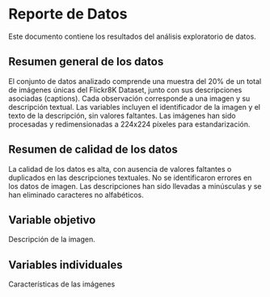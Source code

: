 # Reporte de Datos

Este documento contiene los resultados del análisis exploratorio de datos.

## Resumen general de los datos

El conjunto de datos analizado comprende una muestra del 20% de un total de imágenes únicas del Flickr8K Dataset, junto con sus descripciones asociadas (captions). Cada observación corresponde a una imagen y su descripción textual. Las variables incluyen el identificador de la imagen y el texto de la descripción, sin valores faltantes. Las imágenes han sido procesadas y redimensionadas a 224x224 píxeles para estandarización.

## Resumen de calidad de los datos

La calidad de los datos es alta, con ausencia de valores faltantes o duplicados en las descripciones textuales. No se identificaron errores en los datos de imagen. Las descripciones han sido llevadas a minúsculas y se han eliminado caracteres no alfabéticos.

## Variable objetivo

Descripción de la imagen.

## Variables individuales

Características de las imágenes

